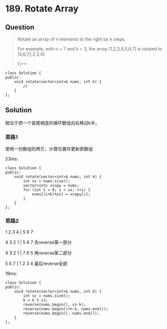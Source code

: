 # 189. Rotate Array

## Question

> Rotate an array of n elements to the right by k steps.
> 
> For example, with n = 7 and k = 3, the array [1,2,3,4,5,6,7] is rotated to [5,6,7,1,2,3,4].
> 
> C++
```
class Solution {
public:
    void rotate(vector<int>& nums, int k) {
		//
    }
};
```

## Solution

相当于把一个首尾相连的循环数组向右移动k步。

### 思路1

使用一份数组的拷贝，计算位置并更新原数组

23ms:
```
class Solution {
public:
    void rotate(vector<int>& nums, int k) {
        int sz = nums.size();
        vector<int> vcopy = nums;
        for (int i = 0; i < sz; ++i) {
            nums[(i+k)%sz] = vcopy[i];
        }
    }
};
```

### 思路2

1 2 3 4 | 5 6 7

4 3 2 1 | 5 6 7 先reverse第一部分

4 3 2 1 | 7 6 5 再reverse第二部分

5 6 7 | 1 2 3 4 最后reverse全部

19ms:

```
class Solution {
public:
    void rotate(vector<int>& nums, int k) {
        int sz = nums.size();
        k = k % sz;       
        reverse(nums.begin(), sz-k);
        reverse(nums.begin()+n-k, nums.end());
        reverse(nums.begin(), nums.end());
    }
};
```